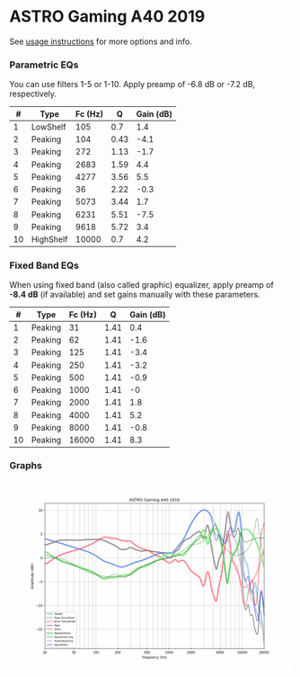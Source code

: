# ASTRO Gaming A40 2019
See [usage instructions](https://github.com/jaakkopasanen/AutoEq#usage) for more options and info.

### Parametric EQs
You can use filters 1-5 or 1-10. Apply preamp of -6.8 dB or -7.2 dB, respectively.

|   # | Type      |   Fc (Hz) |    Q |   Gain (dB) |
|-----|-----------|-----------|------|-------------|
|   1 | LowShelf  |       105 | 0.7  |         1.4 |
|   2 | Peaking   |       104 | 0.43 |        -4.1 |
|   3 | Peaking   |       272 | 1.13 |        -1.7 |
|   4 | Peaking   |      2683 | 1.59 |         4.4 |
|   5 | Peaking   |      4277 | 3.56 |         5.5 |
|   6 | Peaking   |        36 | 2.22 |        -0.3 |
|   7 | Peaking   |      5073 | 3.44 |         1.7 |
|   8 | Peaking   |      6231 | 5.51 |        -7.5 |
|   9 | Peaking   |      9618 | 5.72 |         3.4 |
|  10 | HighShelf |     10000 | 0.7  |         4.2 |

### Fixed Band EQs
When using fixed band (also called graphic) equalizer, apply preamp of **-8.4 dB** (if available) and set gains manually with these parameters.

|   # | Type    |   Fc (Hz) |    Q |   Gain (dB) |
|-----|---------|-----------|------|-------------|
|   1 | Peaking |        31 | 1.41 |         0.4 |
|   2 | Peaking |        62 | 1.41 |        -1.6 |
|   3 | Peaking |       125 | 1.41 |        -3.4 |
|   4 | Peaking |       250 | 1.41 |        -3.2 |
|   5 | Peaking |       500 | 1.41 |        -0.9 |
|   6 | Peaking |      1000 | 1.41 |        -0   |
|   7 | Peaking |      2000 | 1.41 |         1.8 |
|   8 | Peaking |      4000 | 1.41 |         5.2 |
|   9 | Peaking |      8000 | 1.41 |        -0.8 |
|  10 | Peaking |     16000 | 1.41 |         8.3 |

### Graphs
![](./ASTRO%20Gaming%20A40%202019.png)
